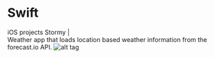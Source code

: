 # Swift
iOS projects
Stormy | <br>Weather app that loads location based weather
information from the forecast.io API.
![alt tag](http://i.imgur.com/44V2r2J.png)
